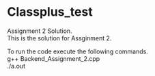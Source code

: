 # Classplus_test
Assignment 2 Solution.  
This is the solution for Assginment 2.

To run the code execute the following commands.  
g++ Backend_Assignment_2.cpp  
./a.out  
